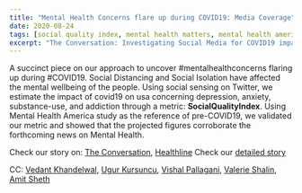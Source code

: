 ```yaml
---
title: "Mental Health Concerns flare up during COVID19: Media Coverage"
date: 2020-08-24
tags: [social quality index, mental health matters, mental health america, high impact, knowledge graphs, socialgood, ai for good, trackingCOVID19, understanding COVID19, artificial intelligence]
excerpt: "The Conversation: Investigating Social Media for COVID19 impact on Mental Health"
---
```


A succinct piece on our approach to uncover #mentalhealthconcerns flaring up during #COVID19.
Social Distancing and Social Isolation have affected the mental wellbeing of the people. Using social sensing on Twitter, we estimate the impact of covid19 on usa concerning depression, anxiety, substance-use, and addiction through a metric: __SocialQualityIndex__. Using Mental Health  America study as the reference of pre-COVID19, we validated our metric and showed that the projected figures corroborate the forthcoming news on Mental Health.

Check our story on: [The Conversation](https://theconversation.com/were-measuring-online-conversation-to-track-the-social-and-mental-health-issues-surfacing-during-the-coronavirus-pandemic-135417?utm_source=linkedin&utm_medium=bylinelinkedinbutton), [Healthline](https://www.healthline.com/health-news/what-your-social-media-posts-reveal-about-how-youre-dealing-with-covid-19)
Check our [detailed story](https://www.linkedin.com/pulse/measuring-social-quality-during-covid-19-pandemic-based-amit-sheth/?trackingId=IFEUTfuib4qtgF9BCDokUg%3D%3D)

CC: [Vedant Khandelwal](https://www.linkedin.com/in/khvedant/), [Ugur Kursuncu](https://www.linkedin.com/in/ugurkursuncu/), [Vishal Pallagani](https://www.linkedin.com/in/vishalpallagani/), [Valerie Shalin](https://www.linkedin.com/in/valerie-shalin-a4619b71/), [Amit Sheth](https://www.linkedin.com/in/amitsheth/)